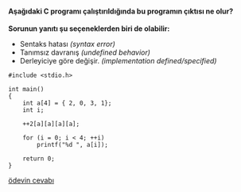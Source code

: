 #### Aşağıdaki C programı çalıştırıldığında bu programın çıktısı ne olur?

**Sorunun yanıtı şu seçeneklerden biri de olabilir:**

+ Sentaks hatası *(syntax error)*
+ Tanımsız davranış *(undefined behavior)*
+ Derleyiciye göre değişir. *(implementation defined/specified)*


```
#include <stdio.h>

int main()
{
	int a[4] = { 2, 0, 3, 1};
	int i;

	++2[a][a][a][a];

	for (i = 0; i < 4; ++i)
		printf("%d ", a[i]);
	
	return 0;
}
```

[ödevin cevabı](https://vimeo.com/370063292)
